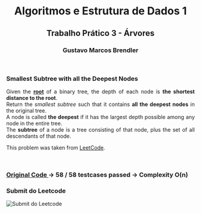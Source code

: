 <h1 align="center"> Algoritmos e Estrutura de Dados 1 </h1>
<h2 align="center"> Trabalho Prático 3 - Árvores </h2>
<h3 align="center"> Gustavo Marcos Brendler </h2>
<br>

<h3 align="justify"> Smallest Subtree with all the Deepest Nodes</h3>

<p align="justify">
Given the <b><u>root</b></u> of a binary tree, the depth of each node is <b>the shortest distance to the root</b>.
<br>
Return the <i>smallest subtree</i> such that it contains <b>all the deepest nodes</b> in the original tree.
<br>
A node is called <b>the deepest</b> if it has the largest depth possible among any node in the entire tree.
<br>
The <b>subtree</b> of a node is a tree consisting of that node, plus the set of all descendants of that node.
<br>

This problem was taken from <a href=https://leetcode.com/problems/smallest-subtree-with-all-the-deepest-nodes/description/ >LeetCode</a>.
</p>

<br>

<h3>
<a href="https://github.com/Brendler17/AED1/blob/main/TrabalhosPráticos/Trabalho3/src/main.c">
Original Code
</a>
-> 58 / 58 testcases passed
-> Complexity O(n)
</h3>

<h3>Submit do Leetcode</h3>

![Submit do Leetcode](https://ibb.co/BH6pLy13)